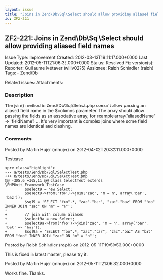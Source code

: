 ```yaml
---
layout: issue
title: "Joins in Zend\Db\Sql\Select should allow providing aliased field names"
id: ZF2-221
---
```


ZF2-221: Joins in Zend\\Db\\Sql\\Select should allow providing aliased field names
----------------------------------------------------------------------------------

 Issue Type: Improvement Created: 2012-03-13T19:11:17.000+0000 Last Updated: 2012-05-11T21:06:32.000+0000 Status: Resolved Fix version(s): 
 Reporter:  Guillaume Métayer (willy0275)  Assignee:  Ralph Schindler (ralph)  Tags: - Zend\\Db
 
 Related issues: 
 Attachments: 
### Description

The join() method in Zend\\Db\\Sql\\Select.php doesn't allow passing an aliased field name in the $columns parameter. The array should allow passing the fields as an associative array, for example array('aliasedName' => 'fieldName') ... It's very important in complex joins where some field names are identical and clashing.

 

 

### Comments

Posted by Martin Hujer (mhujer) on 2012-04-02T20:32:11.000+0000

Testcase

 
    <pre class="highlight">
    --- a/tests/Zend/Db/Sql/SelectTest.php
    +++ b/tests/Zend/Db/Sql/SelectTest.php
    @@ -305,6 +305,11 @@ class SelectTest extends \PHPUnit_Framework_TestCase
             $select9 = new Select;
             $select9->from('foo')->join('zac', 'm = n', array('bar', 'baz'));
             $sql9 = 'SELECT "foo".*, "zac"."bar", "zac"."baz" FROM "foo" INNER JOIN "zac" ON "m" = "n"';
    +        
    +        // join with column aliases
    +        $select9a = new Select;
    +        $select9a->from('foo')->join('zac', 'm = n', array('bar', 'bat' => 'baz'));
    +        $sql9a = 'SELECT "foo".*, "zac"."bar", "zac"."baz" AS "bat" FROM "foo" INNER JOIN "zac" ON "m" = "n"';


 

 

Posted by Ralph Schindler (ralph) on 2012-05-11T19:59:53.000+0000

This is fixed in latest master, please try it.

 

 

Posted by Martin Hujer (mhujer) on 2012-05-11T21:06:32.000+0000

Works fine. Thanks.

 

 